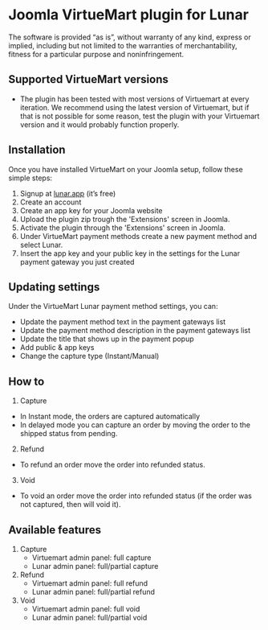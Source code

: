 # Joomla VirtueMart plugin for Lunar

The software is provided “as is”, without warranty of any kind, express or implied, including but not limited to the warranties of merchantability, fitness for a particular purpose and noninfringement.


## Supported VirtueMart versions

* The plugin has been tested with most versions of Virtuemart at every iteration. We recommend using the latest version of Virtuemart, but if that is not possible for some reason, test the plugin with your Virtuemart version and it would probably function properly.

## Installation

  Once you have installed VirtueMart on your Joomla setup, follow these simple steps:
  1. Signup at [lunar.app](https://lunar.app) (it’s free)
  1. Create an account
  1. Create an app key for your Joomla website
  1. Upload the plugin zip trough the 'Extensions' screen in Joomla.
  1. Activate the plugin through the 'Extensions' screen in Joomla.
  1. Under VirtueMart payment methods create a new payment method and select Lunar.
  1. Insert the app key and your public key in the settings for the Lunar payment gateway you just created


## Updating settings

Under the VirtueMart Lunar payment method settings, you can:
 * Update the payment method text in the payment gateways list
 * Update the payment method description in the payment gateways list
 * Update the title that shows up in the payment popup
 * Add public & app keys
 * Change the capture type (Instant/Manual)

 ## How to

 1. Capture
 * In Instant mode, the orders are captured automatically
 * In delayed mode you can capture an order by moving the order to the shipped status from pending.
 2. Refund
   * To refund an order move the order into refunded status.
 3. Void
   * To void an order move the order into refunded status (if the order was not captured, then will void it).

## Available features
1. Capture
   * Virtuemart admin panel: full capture
   * Lunar admin panel: full/partial capture
2. Refund
   * Virtuemart admin panel: full refund
   * Lunar admin panel: full/partial refund
3. Void
   * Virtuemart admin panel: full void
   * Lunar admin panel: full/partial void
